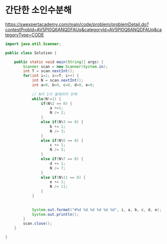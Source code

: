 # 간단한 소인수분해
https://swexpertacademy.com/main/code/problem/problemDetail.do?contestProbId=AV5Pl0Q6ANQDFAUq&categoryId=AV5Pl0Q6ANQDFAUq&categoryType=CODE

```java
import java.util.Scanner;

public class Solution {

	public static void main(String[] args) {
		Scanner scan = new Scanner(System.in);
		int T = scan.nextInt();
		for(int i=1; i<=T; i++) {
			int N = scan.nextInt();
			int a=0, b=0, c=0, d=0, e=0;
			
			// N이 1이 될때까지 반복
			while(N!=1) {
				if(N%2 == 0) {
					a +=1;
					N /= 2;
				}
				else if(N%3 == 0) {
					b += 1;
					N /= 3;
				}
				else if(N%5 == 0) {
					c += 1;
					N /= 5;
				}
				else if(N%7 == 0) {
					d += 1;
					N /= 7;
				}
				else if(N%11 == 0) {
					e += 1;
					N /= 11;
				}
			}
			
			
			System.out.format("#%d %d %d %d %d %d", i, a, b, c, d, e);
			System.out.println();
		}
		scan.close();
	}

}

```
